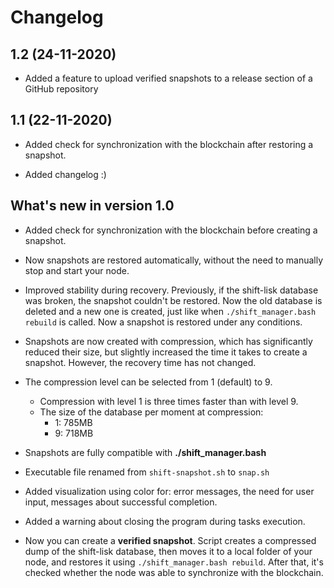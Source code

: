 # Changelog

## 1.2 (24-11-2020)

+ Added a feature to upload verified snapshots to a release section of a GitHub repository

## 1.1 (22-11-2020)

+ Added check for synchronization with the blockchain after restoring a snapshot.

+ Added changelog :)

## What's new in version 1.0

+ Added check for synchronization with the blockchain before creating a snapshot.

+ Now snapshots are restored automatically, without the need to manually stop and start your node.

+ Improved stability during recovery. Previously, if the shift-lisk database was broken, the snapshot couldn't be restored. Now the old database is deleted and a new one is created, just like when `./shift_manager.bash rebuild` is called. Now a snapshot is restored under any conditions.

+ Snapshots are now created with compression, which has significantly reduced their size, but slightly increased the time it takes to create a snapshot. However, the recovery time has not changed.

+ The compression level can be selected from 1 (default) to 9. 
  * Compression with level 1 is three times faster than with level 9. 
  * The size of the database per moment at compression:
    *  1: 785MB
    *  9: 718MB

+ Snapshots are fully compatible with **./shift_manager.bash**

+ Executable file renamed from `shift-snapshot.sh` to `snap.sh`

+ Added visualization using color for: error messages, the need for user input, messages about successful completion.

+ Added a warning about closing the program during tasks execution.

+ Now you can create a **verified snapshot**.
Script creates a compressed dump of the shift-lisk database, then moves it to a local folder of your node, and restores it using `./shift_manager.bash rebuild`. 
After that, it's checked whether the node was able to synchronize with the blockchain.